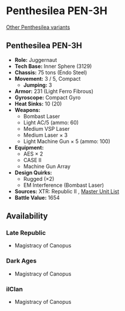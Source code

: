 # Penthesilea PEN-3H 

[Other Penthesilea variants](../penthesilea.md) 

## Penthesilea PEN-3H 

- **Role:** Juggernaut 
- **Tech Base:** Inner Sphere (3129) 
- **Chassis:** 75 tons (Endo Steel) 
- **Movement:** 3 / 5, Compact 
  - **Jumping:** 3 
- **Armor:** 231 (Light Ferro Fibrous) 
- **Gyroscope:** Compact Gyro 
- **Heat Sinks:** 10 (20) 
- **Weapons:** 
  - Bombast Laser 
  - Light AC/5 (ammo: 60) 
  - Medium VSP Laser 
  - Medium Laser × 3 
  - Light Machine Gun × 5 (ammo: 100) 
- **Equipment:** 
  - AES × 2 
  - CASE II 
  - Machine Gun Array 
- **Design Quirks:** 
  - Rugged (×2) 
  - EM Interference (Bombast Laser) 
- **Sources:** XTR: Republic II , [Master Unit List](http://masterunitlist.info/Unit/Details/7347) 
- **Battle Value:** 1654 

## Availability 

### Late Republic 

- Magistracy of Canopus 

### Dark Ages 

- Magistracy of Canopus 

### ilClan 

- Magistracy of Canopus 

